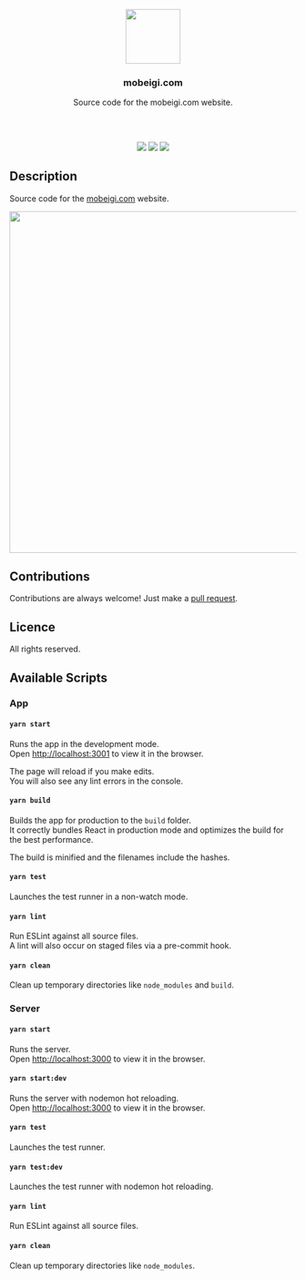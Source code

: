 <p align="center">
<img src="https://mobeigi.com/images/avatar/avatar.svg" height="96px" width="96px"/>
<br/>
<h3 align="center">mobeigi.com</h3>
<p align="center">Source code for the mobeigi.com website.</p>
<h2></h2>
</p>
<br />

<p align="center">
<a href="../../actions"><img src="https://img.shields.io/github/workflow/status/mobeigi/mobeigi.com/Build,%20Test%20and%20Deploy?style=flat-square" /></a>
<a href="../../issues"><img src="https://img.shields.io/github/issues/mobeigi/mobeigi.com.svg?style=flat-square" /></a>
<a href="../../pulls"><img src="https://img.shields.io/github/issues-pr/mobeigi/mobeigi.com.svg?style=flat-square" /></a> 
</p>

## Description
Source code for the [mobeigi.com](http://mobeigi.com/) website.  

<p align="center">
<img src="https://i.imgur.com/LUwmlIO.png" width="600px" />
</p>

## Contributions
Contributions are always welcome!
Just make a [pull request](../../pulls).

## Licence
All rights reserved.

## Available Scripts

### App

#### `yarn start`

Runs the app in the development mode.<br />
Open [http://localhost:3001](http://localhost:3001) to view it in the browser.

The page will reload if you make edits.<br />
You will also see any lint errors in the console.

#### `yarn build`

Builds the app for production to the `build` folder.<br />
It correctly bundles React in production mode and optimizes the build for the best performance.

The build is minified and the filenames include the hashes.<br />

#### `yarn test`

Launches the test runner in a non-watch mode.<br />

#### `yarn lint`

Run ESLint against all source files.<br />
A lint will also occur on staged files via a pre-commit hook.

#### `yarn clean`

Clean up temporary directories like `node_modules` and `build`.<br />

### Server

#### `yarn start`

Runs the server.<br />
Open [http://localhost:3000](http://localhost:3000) to view it in the browser.

#### `yarn start:dev`

Runs the server with nodemon hot reloading.<br />
Open [http://localhost:3000](http://localhost:3000) to view it in the browser.

#### `yarn test`

Launches the test runner.<br />

#### `yarn test:dev`

Launches the test runner with nodemon hot reloading.<br />

#### `yarn lint`

Run ESLint against all source files.<br />

#### `yarn clean`

Clean up temporary directories like `node_modules`.<br />
